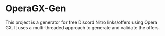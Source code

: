 # OperaGX-Gen
This project is a generator for free Discord Nitro links/offers using Opera GX. It uses a multi-threaded approach to generate and validate the offers.
